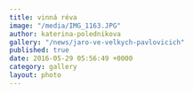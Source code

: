 ```yaml
---
title: vinná réva
image: "/media/IMG_1163.JPG"
author: katerina-polednikova
gallery: "/news/jaro-ve-velkych-pavlovicich"
published: true
date: 2016-05-29 05:56:49 +0000
category: gallery
layout: photo
---
```

